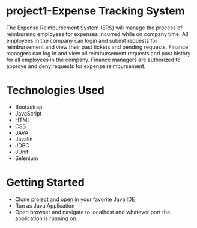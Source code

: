 # project1-Expense Tracking System
The Expense Reimbursement System (ERS) will manage the process of reimbursing employees for expenses incurred while on company time. All employees in the company can login and submit requests for reimbursement and view their past tickets and pending requests. Finance managers can log in and view all reimbursement requests and past history for all employees in the company. Finance managers are authorized to approve and deny requests for expense reimbursement.

# Technologies Used
- Bootastrap
- JavaScript
- HTML
- CSS
- JAVA
- Javalin
- JDBC
- JUnit
- Selenium

# Getting Started
- Clone project and open in your favorite Java IDE
- Run as Java Application
- Open browser and navigate to localhost and whatever port the application is running on.
